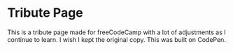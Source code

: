 # Tribute Page
This is a tribute page made for freeCodeCamp  with a lot of adjustments as I continue to learn. I wish I kept the original copy. This was built on CodePen. 

